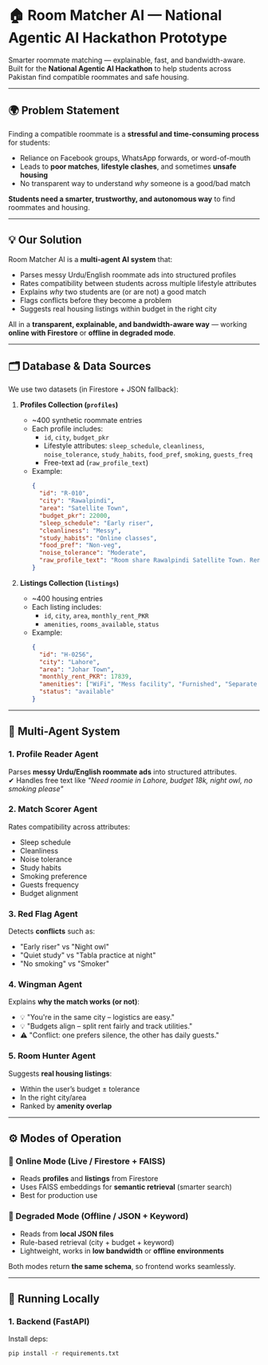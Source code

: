 # 🏠 Room Matcher AI — National Agentic AI Hackathon Prototype

Smarter roommate matching — explainable, fast, and bandwidth-aware.  
Built for the **National Agentic AI Hackathon** to help students across Pakistan
find compatible roommates and safe housing.

---

## 🌍 Problem Statement

Finding a compatible roommate is a **stressful and time-consuming process** for students:

- Reliance on Facebook groups, WhatsApp forwards, or word-of-mouth  
- Leads to **poor matches**, **lifestyle clashes**, and sometimes **unsafe housing**  
- No transparent way to understand *why* someone is a good/bad match

**Students need a smarter, trustworthy, and autonomous way** to find roommates and housing.

---

## 💡 Our Solution

Room Matcher AI is a **multi-agent AI system** that:

- Parses messy Urdu/English roommate ads into structured profiles  
- Rates compatibility between students across multiple lifestyle attributes  
- Explains *why* two students are (or are not) a good match  
- Flags conflicts before they become a problem  
- Suggests real housing listings within budget in the right city  

All in a **transparent, explainable, and bandwidth-aware way** — working **online with Firestore** or **offline in degraded mode**.

---

## 🗂️ Database & Data Sources

We use two datasets (in Firestore + JSON fallback):

1. **Profiles Collection (`profiles`)**
   - ~400 synthetic roommate entries
   - Each profile includes:
     - `id`, `city`, `budget_pkr`
     - Lifestyle attributes: `sleep_schedule`, `cleanliness`, `noise_tolerance`, `study_habits`, `food_pref`, `smoking`, `guests_freq`
     - Free-text ad (`raw_profile_text`)
   - Example:
     ```json
     {
       "id": "R-010",
       "city": "Rawalpindi",
       "area": "Satellite Town",
       "budget_pkr": 22000,
       "sleep_schedule": "Early riser",
       "cleanliness": "Messy",
       "study_habits": "Online classes",
       "food_pref": "Non-veg",
       "noise_tolerance": "Moderate",
       "raw_profile_text": "Room share Rawalpindi Satellite Town. Rent 22k..."
     }
     ```

2. **Listings Collection (`listings`)**
   - ~400 housing entries
   - Each listing includes:
     - `id`, `city`, `area`, `monthly_rent_PKR`
     - `amenities`, `rooms_available`, `status`
   - Example:
     ```json
     {
       "id": "H-0256",
       "city": "Lahore",
       "area": "Johar Town",
       "monthly_rent_PKR": 17839,
       "amenities": ["WiFi", "Mess facility", "Furnished", "Separate washroom"],
       "status": "available"
     }
     ```

---

## 🧠 Multi-Agent System

### 1. Profile Reader Agent  
Parses **messy Urdu/English roommate ads** into structured attributes.  
✔ Handles free text like *"Need roomie in Lahore, budget 18k, night owl, no smoking please"*  

### 2. Match Scorer Agent  
Rates compatibility across attributes:  
- Sleep schedule  
- Cleanliness  
- Noise tolerance  
- Study habits  
- Smoking preference  
- Guests frequency  
- Budget alignment  

### 3. Red Flag Agent  
Detects **conflicts** such as:  
- "Early riser" vs "Night owl"  
- "Quiet study" vs "Tabla practice at night"  
- "No smoking" vs "Smoker"  

### 4. Wingman Agent  
Explains **why the match works (or not)**:  
- 💡 "You're in the same city – logistics are easy."  
- 💡 "Budgets align – split rent fairly and track utilities."  
- ⚠️ "Conflict: one prefers silence, the other has daily guests."  

### 5. Room Hunter Agent  
Suggests **real housing listings**:  
- Within the user’s budget ± tolerance  
- In the right city/area  
- Ranked by **amenity overlap**

---

## ⚙️ Modes of Operation

### 🔹 Online Mode (Live / Firestore + FAISS)
- Reads **profiles** and **listings** from Firestore  
- Uses FAISS embeddings for **semantic retrieval** (smarter search)  
- Best for production use  

### 🔹 Degraded Mode (Offline / JSON + Keyword)
- Reads from **local JSON files**  
- Rule-based retrieval (city + budget + keyword)  
- Lightweight, works in **low bandwidth** or **offline environments**  

Both modes return **the same schema**, so frontend works seamlessly.

---

## 🚀 Running Locally

### 1. Backend (FastAPI)

Install deps:
```bash
pip install -r requirements.txt
